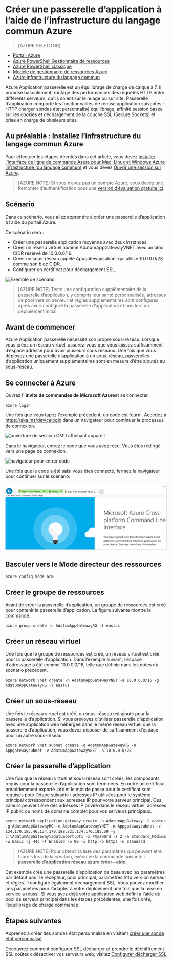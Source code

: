 <properties
   pageTitle="Créer une passerelle d’application à l’aide de l’infrastructure du langage commun Azure dans le Gestionnaire de ressources | Microsoft Azure"
   description="Apprenez à créer une passerelle d’Application à l’aide de l’infrastructure du langage commun Azure dans le Gestionnaire de ressources"
   services="application-gateway"
   documentationCenter="na"
   authors="georgewallace"
   manager="carmonm"
   editor=""
   tags="azure-resource-manager"
/>
<tags  
   ms.service="application-gateway"
   ms.devlang="na"
   ms.topic="article"
   ms.tgt_pltfrm="na"
   ms.workload="infrastructure-services"
   ms.date="10/25/2016"
   ms.author="gwallace" />

# <a name="create-an-application-gateway-by-using-the-azure-cli"></a>Créer une passerelle d’application à l’aide de l’infrastructure du langage commun Azure

> [AZURE.SELECTOR]
- [Portail Azure](application-gateway-create-gateway-portal.md)
- [Azure PowerShell Gestionnaire de ressources](application-gateway-create-gateway-arm.md)
- [Azure PowerShell classique](application-gateway-create-gateway.md)
- [Modèle de gestionnaire de ressources Azure](application-gateway-create-gateway-arm-template.md)
- [Azure infrastructure du langage commun](application-gateway-create-gateway-cli.md)

Azure Application passerelle est un équilibrage de charge de calque à 7. Il propose basculement, routage des performances des requêtes HTTP entre différents serveurs, qu’ils soient sur le nuage ou sur site. Passerelle d’application comporte les fonctionnalités de remise application suivantes : HTTP charger sondes état personnalisé équilibrage, affinité session basée sur les cookies et déchargement de la couche SSL (Secure Sockets) et prise en charge de plusieurs sites.

## <a name="prerequisite-install-the-azure-cli"></a>Au préalable : Installez l’infrastructure du langage commun Azure

Pour effectuer les étapes décrites dans cet article, vous devez [installer l’Interface de ligne de commande Azure pour Mac, Linux et Windows Azure infrastructure (du langage commun)](../xplat-cli-install.md) et vous devez [Ouvrir une session sur Azure](../xplat-cli-connect.md). 

> [AZURE.NOTE] Si vous n’avez pas un compte Azure, vous devez une. Remonter d’authentification pour une [version d’évaluation gratuite ici](../active-directory/sign-up-organization.md).

## <a name="scenario"></a>Scénario

Dans ce scénario, vous allez apprendre à créer une passerelle d’application à l’aide du portail Azure.

Ce scénario sera :

- Créer une passerelle application moyenne avec deux instances.
- Créer un réseau virtuel nommé AdatumAppGatewayVNET avec un bloc CIDR réservé de 10.0.0.0/16.
- Créer un sous-réseau appelé Appgatewaysubnet qui utilise 10.0.0.0/28 comme son bloc CIDR.
- Configurer un certificat pour déchargement SSL.

![Exemple de scénario][scenario]

>[AZURE.NOTE] Teste une configuration supplémentaire de la passerelle d’application, y compris leur santé personnalisée, adresses de pool version serveur et règles supplémentaires sont configurés après avoir configuré la passerelle d’application et non lors du déploiement initial.

## <a name="before-you-begin"></a>Avant de commencer

Azure Application passerelle nécessite son propre sous-réseau. Lorsque vous créez un réseau virtuel, assurez-vous que vous laissez suffisamment d’espace adresse pour avoir plusieurs sous réseaux. Une fois que vous déployez une passerelle d’application à un sous-réseau, passerelles d’application uniquement supplémentaires sont en mesure d’être ajoutés au sous-réseau.

## <a name="log-in-to-azure"></a>Se connecter à Azure

Ouvrez l' **invite de commandes de Microsoft Azure**et se connecter. 

    azure login

Une fois que vous tapez l’exemple précédent, un code est fourni. Accédez à https://aka.ms/devicelogin dans un navigateur pour continuer le processus de connexion.

![ouverture de session CMD affichant appareil][1]

Dans le navigateur, entrez le code que vous avez reçu. Vous êtes redirigé vers une page de connexion.

![navigateur pour entrer code][2]

Une fois que le code a été saisi vous êtes connecté, fermez le navigateur pour continuer sur le scénario.

![correctement connecté][3]

## <a name="switch-to-resource-manager-mode"></a>Basculer vers le Mode directeur des ressources

    azure config mode arm

## <a name="create-the-resource-group"></a>Créer le groupe de ressources

Avant de créer la passerelle d’application, un groupe de ressources est créé pour contenir la passerelle d’application. La figure suivante montre la commande.

    azure group create -n AdatumAppGatewayRG -l eastus

## <a name="create-a-virtual-network"></a>Créer un réseau virtuel

Une fois que le groupe de ressources est créé, un réseau virtuel est créé pour la passerelle d’application.  Dans l’exemple suivant, l’espace d’adressage a été comme 10.0.0.0/16, telle que définie dans les notes du scénario précédent.

    azure network vnet create -n AdatumAppGatewayVNET -a 10.0.0.0/16 -g AdatumAppGatewayRG -l eastus

## <a name="create-a-subnet"></a>Créer un sous-réseau

Une fois le réseau virtuel est créé, un sous-réseau est ajouté pour la passerelle d’application.  Si vous prévoyez d’utiliser passerelle d’application avec une application web hébergée dans le même réseau virtuel que la passerelle d’application, vous devez disposer de suffisamment d’espace pour un autre sous-réseau.

    azure network vnet subnet create -g AdatumAppGatewayRG -n Appgatewaysubnet -v AdatumAppGatewayVNET -a 10.0.0.0/28 

## <a name="create-the-application-gateway"></a>Créer la passerelle d’application

Une fois que le réseau virtuel et sous-réseau sont créés, les composants requis pour la passerelle d’application sont terminées. En outre un certificat précédemment exporté .pfx et le mot de passe pour le certificat sont requises pour l’étape suivante : adresses IP utilisées pour le système principal correspondent aux adresses IP pour votre serveur principal. Ces valeurs peuvent être des adresses IP privée dans le réseau virtuel, adresses IP public ou noms de domaine complet pour vos serveurs principaux.

    azure network application-gateway create -n AdatumAppGateway -l eastus -g AdatumAppGatewayRG -e AdatumAppGatewayVNET -m Appgatewaysubnet -r 134.170.185.46,134.170.188.221,134.170.185.50 -y c:\AdatumAppGateway\adatumcert.pfx -x P@ssw0rd -z 2 -a Standard_Medium -w Basic -j 443 -f Enabled -o 80 -i http -b https -u Standard

> [AZURE.NOTE] Pour obtenir la liste des paramètres qui peuvent être fournis lors de la création, exécutée la commande suivante : **passerelle d’application réseau azure créer--aide**.

Cet exemple crée une passerelle d’application de base avec les paramètres par défaut pour le récepteur, pool principal, paramètres http version serveur et règles. Il configure également déchargement SSL. Vous pouvez modifier ces paramètres pour l’adapter à votre déploiement une fois que la mise en service a réussi.
Si vous avez déjà votre application web défini à l’aide du pool de serveur principal dans les étapes précédentes, une fois créé, l’équilibrage de charge commence.

## <a name="next-steps"></a>Étapes suivantes

Apprenez à créer des sondes état personnalisé en visitant [créer une sonde état personnalisé](application-gateway-create-probe-portal.md)

Découvrez comment configurer SSL décharger et prendre le déchiffrement SSL coûteux désactiver vos serveurs web, visitez [Configurer décharger SSL](application-gateway-ssl-arm.md)

<!--Image references-->

[scenario]: ./media/application-gateway-create-gateway-cli/scenario.png
[1]: ./media/application-gateway-create-gateway-cli/figure1.png
[2]: ./media/application-gateway-create-gateway-cli/figure2.png
[3]: ./media/application-gateway-create-gateway-cli/figure3.png